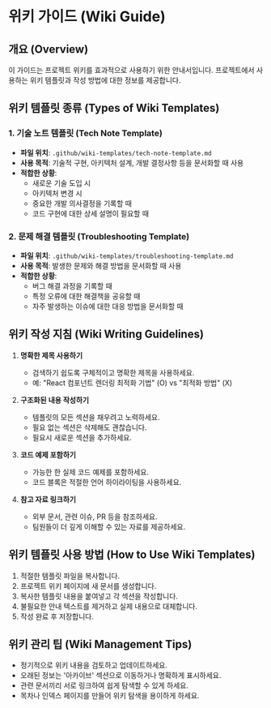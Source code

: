 # 위키 가이드 (Wiki Guide)

## 개요 (Overview)

이 가이드는 프로젝트 위키를 효과적으로 사용하기 위한 안내서입니다. 프로젝트에서 사용하는 위키 템플릿과 작성 방법에 대한 정보를 제공합니다.

## 위키 템플릿 종류 (Types of Wiki Templates)

### 1. 기술 노트 템플릿 (Tech Note Template)

- **파일 위치**: `.github/wiki-templates/tech-note-template.md`
- **사용 목적**: 기술적 구현, 아키텍처 설계, 개발 결정사항 등을 문서화할 때 사용
- **적합한 상황**: 
  - 새로운 기술 도입 시
  - 아키텍처 변경 시
  - 중요한 개발 의사결정을 기록할 때
  - 코드 구현에 대한 상세 설명이 필요할 때

### 2. 문제 해결 템플릿 (Troubleshooting Template)

- **파일 위치**: `.github/wiki-templates/troubleshooting-template.md`
- **사용 목적**: 발생한 문제와 해결 방법을 문서화할 때 사용
- **적합한 상황**:
  - 버그 해결 과정을 기록할 때
  - 특정 오류에 대한 해결책을 공유할 때
  - 자주 발생하는 이슈에 대한 대응 방법을 문서화할 때

## 위키 작성 지침 (Wiki Writing Guidelines)

1. **명확한 제목 사용하기**
   - 검색하기 쉽도록 구체적이고 명확한 제목을 사용하세요.
   - 예: "React 컴포넌트 렌더링 최적화 기법" (O) vs "최적화 방법" (X)

2. **구조화된 내용 작성하기**
   - 템플릿의 모든 섹션을 채우려고 노력하세요.
   - 필요 없는 섹션은 삭제해도 괜찮습니다.
   - 필요시 새로운 섹션을 추가하세요.

3. **코드 예제 포함하기**
   - 가능한 한 실제 코드 예제를 포함하세요.
   - 코드 블록은 적절한 언어 하이라이팅을 사용하세요.

4. **참고 자료 링크하기**
   - 외부 문서, 관련 이슈, PR 등을 참조하세요.
   - 팀원들이 더 깊게 이해할 수 있는 자료를 제공하세요.

## 위키 템플릿 사용 방법 (How to Use Wiki Templates)

1. 적절한 템플릿 파일을 복사합니다.
2. 프로젝트 위키 페이지에 새 문서를 생성합니다.
3. 복사한 템플릿 내용을 붙여넣고 각 섹션을 작성합니다.
4. 불필요한 안내 텍스트를 제거하고 실제 내용으로 대체합니다.
5. 작성 완료 후 저장합니다.

## 위키 관리 팁 (Wiki Management Tips)

- 정기적으로 위키 내용을 검토하고 업데이트하세요.
- 오래된 정보는 '아카이브' 섹션으로 이동하거나 명확하게 표시하세요.
- 관련 문서끼리 서로 링크하여 쉽게 탐색할 수 있게 하세요.
- 목차나 인덱스 페이지를 만들어 위키 탐색을 용이하게 하세요. 
